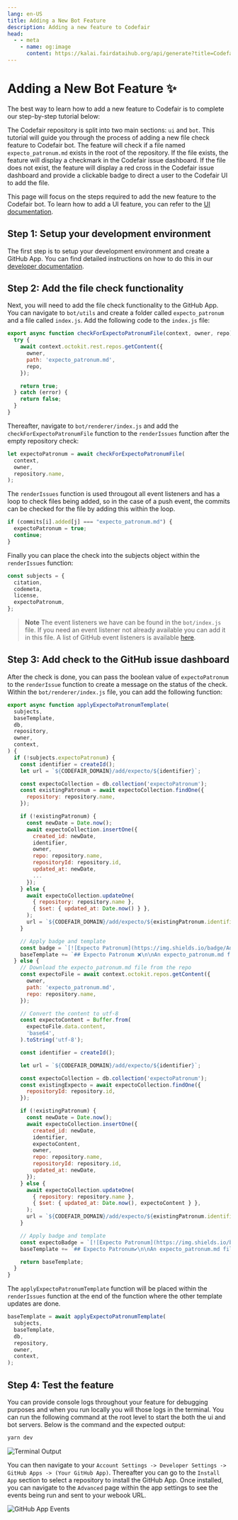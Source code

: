 ```yaml
---
lang: en-US
title: Adding a New Bot Feature
description: Adding a new feature to Codefair
head:
  - - meta
    - name: og:image
      content: https://kalai.fairdataihub.org/api/generate?title=Codefair%20Documentation&description=Running%20the%20GitHub%20Repository&app=codefair&org=fairdataihub
---
```


# Adding a New Bot Feature :sparkles:

The best way to learn how to add a new feature to Codefair is to complete our step-by-step tutorial below:

The Codefair repository is split into two main sections: `ui` and `bot`. This tutorial will guide you through the process of adding a new file check feature to Codefair bot. The feature will check if a file named `expecto_patronum.md` exists in the root of the repository. If the file exists, the feature will display a checkmark in the Codefair issue dashboard. If the file does not exist, the feature will display a red cross in the Codefair issue dashboard and provide a clickable badge to direct a user to the Codefair UI to add the file.

This page will focus on the steps required to add the new feature to the Codefair bot. To learn how to add a UI feature, you can refer to the [UI documentation](./ui.md).

## **Step 1**: Setup your development environment

The first step is to setup your development environment and create a GitHub App. You can find detailed instructions on how to do this in our [developer documentation](./running-locally.md).

## **Step 2**: Add the file check functionality

Next, you will need to add the file check functionality to the GitHub App. You can navigate to `bot/utils` and create a folder called `expecto_patronum` and a file called `index.js`. Add the following code to the `index.js` file:

```javascript
export async function checkForExpectoPatronumFile(context, owner, repo) {
  try {
    await context.octokit.rest.repos.getContent({
      owner,
      path: 'expecto_patronum.md',
      repo,
    });

    return true;
  } catch (error) {
    return false;
  }
}
```

Thereafter, navigate to `bot/renderer/index.js` and add the `checkForExpectoPatronumFile` function to the `renderIssues` function after the empty repository check:

```javascript
let expectoPatronum = await checkForExpectoPatronumFile(
  context,
  owner,
  repository.name,
);
```

The `renderIssues` function is used througout all event listeners and has a loop to check files being added, so in the case of a push event, the commits can be checked for the file by adding this within the loop.

```javascript
if (commits[i].added[j] === "expecto_patronum.md") {
  expectoPatronum = true;
  continue;
}
```

Finally you can place the check into the subjects object within the `renderIssues` function:

```javascript
const subjects = {
  citation,
  codemeta,
  license,
  expectoPatronum,
};
```

> **Note**
> The event listeners we have can be found in the `bot/index.js` file. If you need an event listener not already available you can add it in this file. A list of GitHub event listeners is available [here](https://docs.github.com/en/webhooks/webhook-events-and-payloads).

## **Step 3**: Add check to the GitHub issue dashboard

After the check is done, you can pass the boolean value of `expectoPatronum` to the `renderIssue` function to create a message on the status of the check. Within the `bot/renderer/index.js` file, you can add the following function:

```javascript
export async function applyExpectoPatronumTemplate(
  subjects,
  baseTemplate,
  db,
  repository,
  owner,
  context,
) {
  if (!subjects.expectoPatronum) {
    const identifier = createId();
    let url = `${CODEFAIR_DOMAIN}/add/expecto/${identifier}`;

    const expectoCollection = db.collection('expectoPatronum');
    const existingPatronum = await expectoCollection.findOne({
      repository: repository.name,
    });

    if (!existingPatronum) {
      const newDate = Date.now();
      await expectoCollection.insertOne({
        created_id: newDate,
        identifier,
        owner,
        repo: repository.name,
        repositoryId: repository.id,
        updated_at: newDate,
        ...
      });
    } else {
      await expectoCollection.updateOne(
        { repository: repository.name },
        { $set: { updated_at: Date.now() } },
      );
      url = `${CODEFAIR_DOMAIN}/add/expecto/${existingPatronum.identifier}`;
    }

    // Apply badge and template
    const badge = `[![Expecto Patronum](https://img.shields.io/badge/Add_Patronum-dc2626.svg)](${url})`;
    baseTemplate += `## Expecto Patronum ❌\n\nAn expecto_patronum.md file was expected. Please visit the click on the badge below to add it.\n\n${expectoBadge}`;
  } else {
    // Download the expecto_patronum.md file from the repo
    const expectoFile = await context.octokit.repos.getContent({
      owner,
      path: 'expecto_patronum.md',
      repo: repository.name,
    });

    // Convert the content to utf-8
    const expectoContent = Buffer.from(
      expectoFile.data.content,
      'base64',
    ).toString('utf-8');

    const identifier = createId();

    let url = `${CODEFAIR_DOMAIN}/add/expecto/${identifier}`;

    const expectoCollection = db.collection('expectoPatronum');
    const existingExpecto = await expectoCollection.findOne({
      repositoryId: repository.id,
    });

    if (!existingPatronum) {
      const newDate = Date.now();
      await expectoCollection.insertOne({
        created_id: newDate,
        identifier,
        expectoContent,
        owner,
        repo: repository.name,
        repositoryId: repository.id,
        updated_at: newDate,
      });
    } else {
      await expectoCollection.updateOne(
        { repository: repository.name },
        { $set: { updated_at: Date.now(), expectoContent } },
      );
      url = `${CODEFAIR_DOMAIN}/add/expecto/${existingPatronum.identifier}`;
    }

    // Apply badge and template
    const expectoBadge = `[![Expecto Patronum](https://img.shields.io/badge/Edit_Expecto_Patronum-0ea5e9.svg)](${url})`;
    baseTemplate += `## Expecto Patronum✔️\n\nAn expecto_patronum.md file was found.\n\n${expectoBadge}`;

    return baseTemplate;
  }
}
```

The `applyExpectoPatronumTemplate` function will be placed within the `renderIssues` function at the end of the function where the other template updates are done.

```javascript
baseTemplate = await applyExpectoPatronumTemplate(
  subjects,
  baseTemplate,
  db,
  repository,
  owner,
  context,
);
```

## **Step 4**: Test the feature

You can provide console logs throughout your feature for debugging purposes and when you run locally you will those logs in the terminal. You can run the following command at the root level to start the both the ui and bot servers. Below is the command and the expected output:

```bash
yarn dev
```

![Terminal Output](/terminal-output.png)

You can then navigate to your `Account Settings -> Developer Settings -> GitHub Apps -> (Your GitHub App)`. Thereafter you can go to the `Install App` section to select a repository to install the GitHub App. Once installed, you can navigate to the `Advanced` page within the app settings to see the events being run and sent to your webook URL.

![GitHub App Events](/deliveries-page.png)
